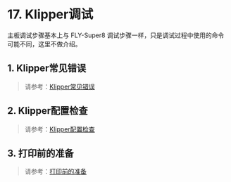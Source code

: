 # 17. Klipper调试

主板调试步骤基本上与 FLY-Super8 调试步骤一样，只是调试过程中使用的命令可能不同，这里不做介绍。

## 1. Klipper常见错误

> 请参考：[Klipper常见错误](/board/fly_super8_pro/klippererro.md "点击即可跳转")

## 2. Klipper配置检查

> 请参考：[Klipper配置检查](/board/fly_super8_pro/klippercheck.md "点击即可跳转")

## 3. 打印前的准备

> 请参考：[打印前的准备](/board/fly_super8_pro/Super8prepare.md "点击即可跳转")